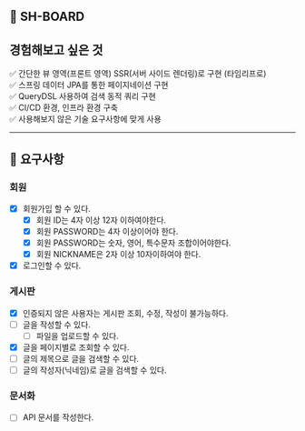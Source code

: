 ## 🚀 SH-BOARD

## 경험해보고 싶은 것
✅ 간단한 뷰 영역(프론트 영역) SSR(서버 사이드 렌더링)로 구현 (타임리프로)
<br>
✅ 스프링 데이터 JPA를 통한 페이지네이션 구현
<br>
✅ QueryDSL 사용하여 검색 동적 쿼리 구현
<br>
✅ CI/CD 환경, 인프라 환경 구축
<br>
✅ 사용해보지 않은 기술 요구사항에 맞게 사용
<br>

---

## 📘 요구사항

### 회원

- [x] 회원가입 할 수 있다.
  - [x] 회원 ID는 4자 이상 12자 이하여야한다.
  - [x] 회원 PASSWORD는 4자 이상이어야 한다.
  - [x] 회원 PASSWORD는 숫자, 영어, 특수문자 조합이어야한다.
  - [x] 회원 NICKNAME은 2자 이상 10자이하여야 한다.
- [x] 로그인할 수 있다.

### 게시판

- [x] 인증되지 않은 사용자는 게시판 조회, 수정, 작성이 불가능하다.
- [ ] 글을 작성할 수 있다.
    - [ ] 파일을 업로드할 수 있다.
- [x] 글을 페이지별로 조회할 수 있다.
- [ ] 글의 제목으로 글을 검색할 수 있다.
- [ ] 글의 작성자(닉네임)로 글을 검색할 수 있다.

### 문서화 
- [ ] API 문서를 작성한다.
